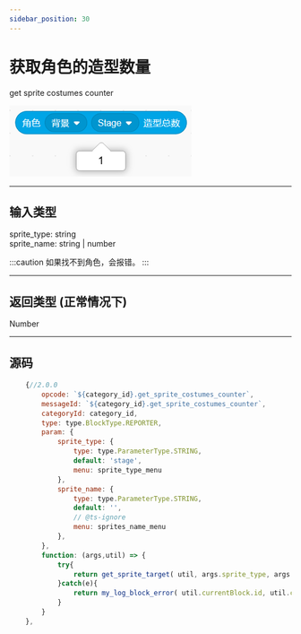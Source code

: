 ```yaml
---
sidebar_position: 30
---
```

# 获取角色的造型数量

get sprite costumes counter

![img](img\get_sprite_costumes_counter\image.png)  

***
## 输入类型
sprite_type: string  
sprite_name: string | number  


:::caution
如果找不到角色，会报错。
:::


***
## 返回类型 (正常情况下)
Number


***
## 源码
```js title="/categorys/convenient.js"
    {//2.0.0
        opcode: `${category_id}.get_sprite_costumes_counter`,
        messageId: `${category_id}.get_sprite_costumes_counter`,
        categoryId: category_id,
        type: type.BlockType.REPORTER,
        param: {
            sprite_type: {
                type: type.ParameterType.STRING,
                default: 'stage',
                menu: sprite_type_menu
            },
            sprite_name: {
                type: type.ParameterType.STRING,
                default: '',
                // @ts-ignore
                menu: sprites_name_menu
            },
        },
        function: (args,util) => {
            try{
                return get_sprite_target( util, args.sprite_type, args.sprite_name ).sprite.costumes_.length
            }catch(e){
                return my_log_block_error( util.currentBlock.id, util.currentBlock.opcode, e )
            }
        }
    },
```
